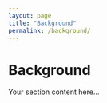 ```yaml
---
layout: page
title: "Background"
permalink: /background/
---
```


# Background

Your section content here...
